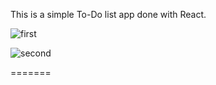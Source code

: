 This is a simple To-Do list app done with React.


![first](https://user-images.githubusercontent.com/15314292/123104168-03faf400-d437-11eb-8c85-a4724c22eb9b.jpeg)

![second](https://user-images.githubusercontent.com/15314292/123104177-052c2100-d437-11eb-9e99-9d21646fa8ad.png)

=======
